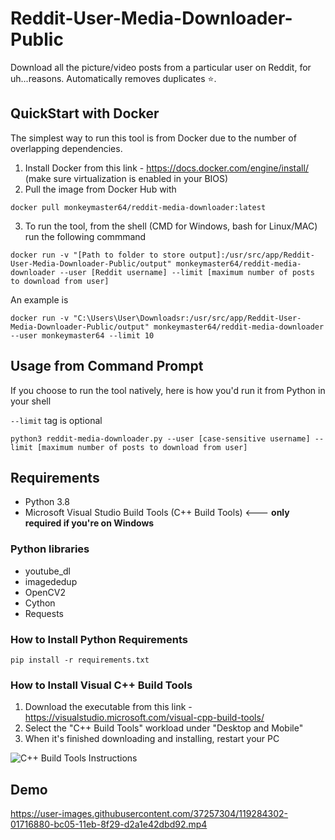 # Reddit-User-Media-Downloader-Public

Download all the picture/video posts from a particular user on Reddit, for uh...reasons. Automatically removes duplicates :star:.

## QuickStart with Docker 

The simplest way to run this tool is from Docker due to the number of overlapping dependencies.

1. Install Docker from this link - https://docs.docker.com/engine/install/  (make sure virtualization is enabled in your BIOS)
2. Pull the image from Docker Hub with
```
docker pull monkeymaster64/reddit-media-downloader:latest
```
3. To run the tool, from the shell (CMD for Windows, bash for Linux/MAC) run the following commmand
```
docker run -v "[Path to folder to store output]:/usr/src/app/Reddit-User-Media-Downloader-Public/output" monkeymaster64/reddit-media-downloader --user [Reddit username] --limit [maximum number of posts to download from user]
```

An example is

```
docker run -v "C:\Users\User\Downloadsr:/usr/src/app/Reddit-User-Media-Downloader-Public/output" monkeymaster64/reddit-media-downloader --user monkeymaster64 --limit 10
```

## Usage from Command Prompt

If you choose to run the tool natively, here is how you'd run it from Python in your shell

```--limit``` tag is optional
```
python3 reddit-media-downloader.py --user [case-sensitive username] --limit [maximum number of posts to download from user]
```
## Requirements
- Python 3.8
- Microsoft Visual Studio Build Tools (C++ Build Tools) <--- **only required if you're on Windows**

### Python libraries
- youtube_dl 
- imagededup
- OpenCV2
- Cython
- Requests

### How to Install Python Requirements

```
pip install -r requirements.txt
```

### How to Install Visual C++ Build Tools

1. Download the executable from this link - https://visualstudio.microsoft.com/visual-cpp-build-tools/
2. Select the "C++ Build Tools" workload under "Desktop and Mobile"
3. When it's finished downloading and installing, restart your PC

![C++ Build Tools Instructions](https://user-images.githubusercontent.com/16315128/119354163-5cd54200-bc69-11eb-885c-4c3b9ab6cac0.png)



## Demo


https://user-images.githubusercontent.com/37257304/119284302-01716880-bc05-11eb-8f29-d2a1e42dbd92.mp4

